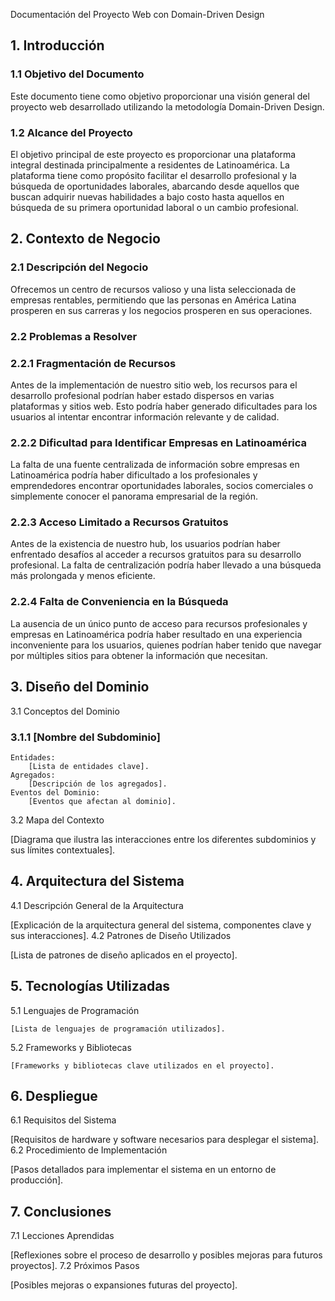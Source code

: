 Documentación del Proyecto Web con Domain-Driven Design
## 1. Introducción
### 1.1 Objetivo del Documento

Este documento tiene como objetivo proporcionar una visión general del proyecto web desarrollado utilizando la metodología Domain-Driven Design.
### 1.2 Alcance del Proyecto

El objetivo principal de este proyecto es proporcionar una plataforma integral destinada principalmente a residentes de Latinoamérica. La plataforma tiene como propósito facilitar el desarrollo profesional y la búsqueda de oportunidades laborales, abarcando desde aquellos que buscan adquirir nuevas habilidades a bajo costo hasta aquellos en búsqueda de su primera oportunidad laboral o un cambio profesional.

## 2. Contexto de Negocio
### 2.1 Descripción del Negocio

Ofrecemos un centro de recursos valioso y una lista seleccionada de empresas rentables, permitiendo que las personas en América Latina prosperen en sus carreras y los negocios prosperen en sus operaciones.

### 2.2 Problemas a Resolver

### 2.2.1 Fragmentación de Recursos
Antes de la implementación de nuestro sitio web, los recursos para el desarrollo profesional podrían haber estado dispersos en varias plataformas y sitios web. Esto podría haber generado dificultades para los usuarios al intentar encontrar información relevante y de calidad.

### 2.2.2 Dificultad para Identificar Empresas en Latinoamérica
La falta de una fuente centralizada de información sobre empresas en Latinoamérica podría haber dificultado a los profesionales y emprendedores encontrar oportunidades laborales, socios comerciales o simplemente conocer el panorama empresarial de la región.

### 2.2.3 Acceso Limitado a Recursos Gratuitos
Antes de la existencia de nuestro hub, los usuarios podrían haber enfrentado desafíos al acceder a recursos gratuitos para su desarrollo profesional. La falta de centralización podría haber llevado a una búsqueda más prolongada y menos eficiente.

### 2.2.4 Falta de Conveniencia en la Búsqueda
La ausencia de un único punto de acceso para recursos profesionales y empresas en Latinoamérica podría haber resultado en una experiencia inconveniente para los usuarios, quienes podrían haber tenido que navegar por múltiples sitios para obtener la información que necesitan.

## 3. Diseño del Dominio
3.1 Conceptos del Dominio
### 3.1.1 [Nombre del Subdominio]

    Entidades:
        [Lista de entidades clave].
    Agregados:
        [Descripción de los agregados].
    Eventos del Dominio:
        [Eventos que afectan al dominio].

3.2 Mapa del Contexto

[Diagrama que ilustra las interacciones entre los diferentes subdominios y sus límites contextuales].
## 4. Arquitectura del Sistema
4.1 Descripción General de la Arquitectura

[Explicación de la arquitectura general del sistema, componentes clave y sus interacciones].
4.2 Patrones de Diseño Utilizados

[Lista de patrones de diseño aplicados en el proyecto].
## 5. Tecnologías Utilizadas
5.1 Lenguajes de Programación

    [Lista de lenguajes de programación utilizados].

5.2 Frameworks y Bibliotecas

    [Frameworks y bibliotecas clave utilizados en el proyecto].

## 6. Despliegue
6.1 Requisitos del Sistema

[Requisitos de hardware y software necesarios para desplegar el sistema].
6.2 Procedimiento de Implementación

[Pasos detallados para implementar el sistema en un entorno de producción].
## 7. Conclusiones
7.1 Lecciones Aprendidas

[Reflexiones sobre el proceso de desarrollo y posibles mejoras para futuros proyectos].
7.2 Próximos Pasos

[Posibles mejoras o expansiones futuras del proyecto].
